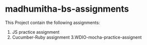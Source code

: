 # madhumitha-bs-assignments

This Project contain the following assignments:
1. JS practice assignment
2. Cucumber-Ruby assignment
3.WDIO-mocha-practice-assignent
